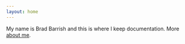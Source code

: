 ```yaml
---
layout: home
---
```

My name is Brad Barrish and this is where I keep documentation. More [about me](/about/).